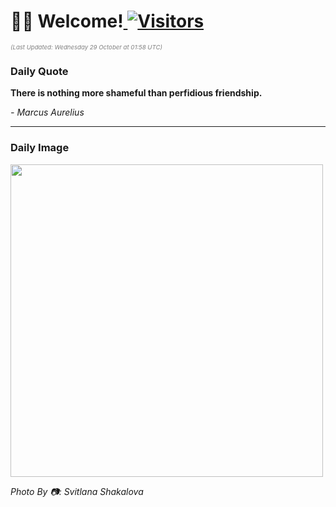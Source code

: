 <h1>👋🏽 Welcome!<a href="https://github.com/OmitNomis/"> <img src="https://visitor-badge.laobi.icu/badge?page_id=OmitNomis" alt="Visitors"></a></h1>

<i><p style="font-size: 0.6rem; color:gray">(Last Updated: Wednesday 29 October at 01:58 UTC)</p></i>

<h3> Daily Quote </h3>
<b><p>There is nothing more shameful than perfidious friendship.</p></b>
<i><caption style="font-size: 0.8rem; color:gray;">- Marcus Aurelius</caption></i>


<hr>

<h3>Daily Image</h3>
<a href="https://images.pexels.com/photos/34452938/pexels-photo-34452938.jpeg" target="_blank"><img style="height:500px;" src="https://images.pexels.com/photos/34452938/pexels-photo-34452938.jpeg"/></a>

<i><caption style="font-size: 0.8rem; color:gray;"> Photo By 📷: Svitlana Shakalova</caption></i>
